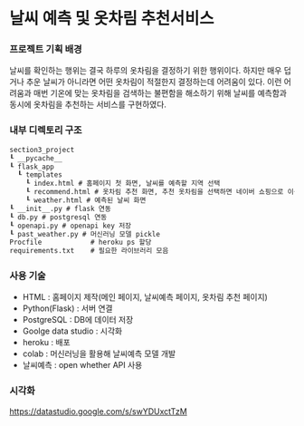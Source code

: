 # 날씨 예측 및 옷차림 추천서비스

### 프로젝트 기획 배경
날씨를 확인하는 행위는 결국 하루의 옷차림을 결정하기 위한 행위이다. 하지만 매우 덥거나 추운 날씨가 아니라면 어떤 옷차림이 적절한지 결정하는데 어려움이 있다. 이런 어려움과 매번 기온에 맞는 옷차림을 검색하는 불편함을 해소하기 위해 날씨를 예측함과 동시에 옷차림을 추천하는 서비스를 구현하였다.

### 내부 디렉토리 구조
```html
section3_project
┖ __pycache__
┖ flask_app
  ┖ templates
    ┖ index.html # 홈페이지 첫 화면, 날씨를 예측할 지역 선택
    ┖ recommend.html # 옷차림 추천 화면, 추천 옷차림을 선택하면 네이버 쇼핑으로 이동
    ┖ weather.html # 예측된 날씨 화면
┖ __init__.py # flask 연동
┖ db.py # postgresql 연동
┖ openapi.py # openapi key 저장
┖ past_weather.py # 머신러닝 모델 pickle
Procfile			# heroku ps 할당
requirements.txt	# 필요한 라이브러리 모음
```

### 사용 기술
- HTML : 홈페이지 제작(메인 페이지, 날씨예측 페이지, 옷차림 추천 페이지)
- Python(Flask) : 서버 연결
- PostgreSQL : DB에 데이터 저장
- Goolge data studio : 시각화
- heroku : 배포
- colab : 머신러닝을 활용해 날씨예측 모델 개발
- 날씨예측 : open whether API 사용

### 시각화
https://datastudio.google.com/s/swYDUxctTzM
